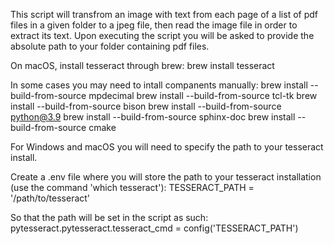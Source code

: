 This script will transfrom an image with text from each page of a list of pdf files in a given folder to a jpeg file, then read the image file in order to extract its text.
Upon executing the script you will be asked to provide the absolute path to your folder containing pdf files.

On macOS, install tesseract through brew:
brew install tesseract


In some cases you may need to intall companents manually:
brew install --build-from-source mpdecimal
brew install --build-from-source tcl-tk
brew install --build-from-source bison
brew install --build-from-source python@3.9
brew install --build-from-source sphinx-doc
brew install --build-from-source cmake

For Windows and macOS you will need to specify the path to your tesseract install.

Create a .env file where you will store the path to your tesseract installation (use the command 'which tesseract'):
TESSERACT_PATH = '/path/to/tesseract'

So that the path will be set in the script as such:
pytesseract.pytesseract.tesseract_cmd = config('TESSERACT_PATH')
